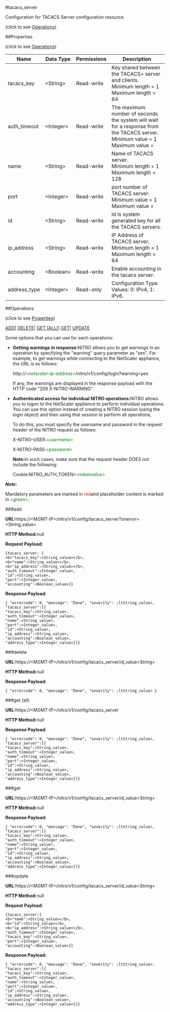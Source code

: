 #tacacs_server



Configuration for TACACS Server configuration resource.

<span>(click to see [Operations](#operations))</span>



##Properties 

<span>(click to see [Operations](#operations))</span>





<table><thead><tr><th>Name</th><th>Data Type</th><th>Permissions</th><th>Description</th></tr></thead><tbody><tr><td>tacacs_key</td><td>&lt;String></td><td>Read-write</td><td>Key shared between the TACACS+ server and clients.<br>Minimum length = 1<br>Maximum length = 64</td></tr><tr><td>auth_timeout</td><td>&lt;Integer></td><td>Read-write</td><td>The maximum number of seconds the system will wait for a response from the TACACS server.<br>Minimum value = 1<br>Maximum value =</td></tr><tr><td>name</td><td>&lt;String></td><td>Read-write</td><td>Name of TACACS server.<br>Minimum length = 1<br>Maximum length = 128</td></tr><tr><td>port</td><td>&lt;Integer></td><td>Read-write</td><td>port number of TACACS server.<br>Minimum value = 1<br>Maximum value =</td></tr><tr><td>id</td><td>&lt;String></td><td>Read-write</td><td>Id is system generated key for all the TACACS servers.</td></tr><tr><td>ip_address</td><td>&lt;String></td><td>Read-write</td><td>IP Address of TACACS server.<br>Minimum length = 1<br>Maximum length = 64</td></tr><tr><td>accounting</td><td>&lt;Boolean></td><td>Read-write</td><td>Enable accounting in the tacacs server.</td></tr><tr><td>address_type</td><td>&lt;Integer></td><td>Read-only</td><td>Configuration Type. Values: 0: IPv4, 1: IPv6.</td></tr></tbody></table>

##Operations 

<span>(click to see [Properties](#properties))</span>





[ADD](#add)| [DELETE](#delete)| [GET (ALL)](#get-all)| [GET](#get)| [UPDATE](#update)





Some options that you can use for each operations:

<ul><li><p><b>Getting warnings in response:</b>NITRO allows you to get warnings in an operation by specifying the "warning" query parameter as "yes". For example, to get warnings while connecting to the NetScaler appliance, the URL is as follows:</p><p>http://<span style="color:green;font-style:italic;">&lt;netscaler-ip-address&gt;</span>/nitro/v1/config/login?warning=yes</p><p>If any, the warnings are displayed in the response payload with the HTTP code "209 X-NITRO-WARNING".</p></li><li><p><b>Authenticated access for individual NITRO operations:</b>NITRO allows you to logon to the NetScaler appliance to perform individual operations. You can use this option instead of creating a NITRO session (using the login object) and then using that session to perform all operations,</p><p>To do this, you must specify the username and password in the request header of the NITRO request as follows:</p><p>X-NITRO-USER:<span style="color:green;font-style:italic;">&lt;username&gt;</span></p><p>X-NITRO-PASS:<span style="color:green;font-style:italic;">&lt;password&gt;</span></p><p><b>Note:</b>In such cases, make sure that the request header DOES not include the following:</p><p>Cookie:NITRO_AUTH_TOKEN=<span style="color:green;font-style:italic;">&lt;tokenvalue&gt;</span></p></li></ul>







***Note:*** 

Mandatory parameters are marked in <span style="color:#FF0000;">red</span>and placeholder content is marked in <span style="color:green;font-style:italic">&lt;green&gt;</span>.



###add







<b>URL:</b>https://&lt;MGMT-IP&gt;/nitro/v1/config/tacacs_server?onerror=&lt;String_value&gt;

<b>HTTP Method:</b>null

<b>Request Payload: </b>
```
{tacacs_server: {
<b>"tacacs_key":<String_value></b>,
<b>"name":<String_value></b>,
<b>"ip_address":<String_value></b>,
"auth_timeout":<Integer_value>,
"id":<String_value>,
"port":<Integer_value>,
"accounting":<Boolean_value>}}
```

<b>Response Payload: </b>
```
{ "errorcode": 0, "message": "Done", "severity": ;ltString_value>, "tacacs_server":[{
"tacacs_key":<String_value>,
"auth_timeout":<Integer_value>,
"name":<String_value>,
"port":<Integer_value>,
"id":<String_value>,
"ip_address":<String_value>,
"accounting":<Boolean_value>,
"address_type":<Integer_value>}]}
```







###delete







<b>URL:</b>https://&lt;MGMT-IP&gt;/nitro/v1/config/tacacs_server/id_value&lt;String&gt;

<b>HTTP Method:</b>null

<b>Response Payload: </b>
```
{ "errorcode": 0, "message": "Done", "severity": ;ltString_value> }
```







###get (all)







<b>URL:</b>https://&lt;MGMT-IP&gt;/nitro/v1/config/tacacs_server

<b>HTTP Method:</b>null

<b>Response Payload: </b>
```
{ "errorcode": 0, "message": "Done", "severity": ;ltString_value>, "tacacs_server":[{
"tacacs_key":<String_value>,
"auth_timeout":<Integer_value>,
"name":<String_value>,
"port":<Integer_value>,
"id":<String_value>,
"ip_address":<String_value>,
"accounting":<Boolean_value>,
"address_type":<Integer_value>}]}
```







###get







<b>URL:</b>https://&lt;MGMT-IP&gt;/nitro/v1/config/tacacs_server/id_value&lt;String&gt;

<b>HTTP Method:</b>null

<b>Response Payload: </b>
```
{ "errorcode": 0, "message": "Done", "severity": ;ltString_value>, "tacacs_server":[{
"tacacs_key":<String_value>,
"auth_timeout":<Integer_value>,
"name":<String_value>,
"port":<Integer_value>,
"id":<String_value>,
"ip_address":<String_value>,
"accounting":<Boolean_value>,
"address_type":<Integer_value>}]}
```







###update







<b>URL:</b>https://&lt;MGMT-IP&gt;/nitro/v1/config/tacacs_server/id_value&lt;String&gt;

<b>HTTP Method:</b>null

<b>Request Payload: </b>
```
{tacacs_server:{
<b>"name":<String_value></b>,
<b>"id":<String_value></b>,
<b>"ip_address":<String_value></b>,
"auth_timeout":<Integer_value>,
"tacacs_key":<String_value>,
"port":<Integer_value>,
"accounting":<Boolean_value>}}
```

<b>Response Payload: </b>
```
{ "errorcode": 0, "message": "Done", "severity": ;ltString_value>, "tacacs_server":[{
"tacacs_key":<String_value>,
"auth_timeout":<Integer_value>,
"name":<String_value>,
"port":<Integer_value>,
"id":<String_value>,
"ip_address":<String_value>,
"accounting":<Boolean_value>,
"address_type":<Integer_value>}]}
```







